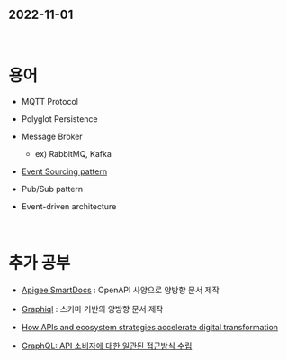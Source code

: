 ## 2022-11-01
<br/>

# 용어
- MQTT Protocol

- Polyglot Persistence

- Message Broker
    - ex) RabbitMQ, Kafka

- [Event Sourcing pattern](https://martinfowler.com/eaaDev/EventSourcing.html)

- Pub/Sub pattern

- Event-driven architecture


<br/>

# 추가 공부
- [Apigee SmartDocs](https://docs.apigee.com/api-platform/publish/drupal/using-smartdocs-document-apis) : OpenAPI 사양으로 양방향 문서 제작

- [Graphiql](https://github.com/graphql/graphiql) : 스키마 기반의 양방향 문서 제작

- [How APIs and ecosystem strategies accelerate digital transformation](https://cloud.google.com/blog/products/api-management/accelerate-digital-transformation-with-api-management?hl=en)

- [GraphQL: API 소비자에 대한 일관된 접근방식 수립](https://cloud.google.com/blog/ko/products/api-management/interacting-with-apis-rest-and-graphql)